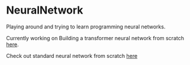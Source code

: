 # NeuralNetwork
Playing around and trying to learn programming neural networks.

Currently working on Building a transformer neural network from scratch [here](study/transformer_nn.ipynb).

Check out standard neural network from scratch [here](NN_from_scratch.ipynb)